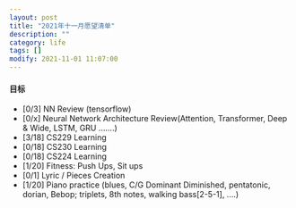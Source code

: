 ```yaml
---
layout: post
title: "2021年十一月愿望清单"
description: ""
category: life
tags: []
modify: 2021-11-01 11:07:00
---
```



#### 目标

+ [0/3] NN Review (tensorflow)
+ [0/x] Neural Network Architecture Review(Attention, Transformer, Deep & Wide, LSTM, GRU .......)
+ [3/18] CS229 Learning
+ [0/18] CS230 Learning
+ [0/18] CS224 Learning
+ [1/20] Fitness: Push Ups, Sit ups
+ [0/1] Lyric / Pieces Creation
+ [1/20] Piano practice (blues, C/G Dominant Diminished, pentatonic, dorian, Bebop; triplets, 8th
 notes, walking bass[2-5-1], ....)
